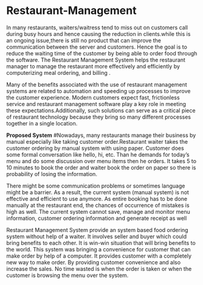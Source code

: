 # Restaurant-Management
In many restaurants, waiters/waitress tend to miss out on customers call during busy hours and hence causing the reduction in clients.while this is an ongoing issue,there is still no product that can improve the communication between the server and customers. Hence the goal is to reduce the waiting time of the customer by being able to order food through the software. The Restaurant Management System helps the restaurant manager to manage the restaurant more effectively and efficiently by computerizing meal ordering, and billing .

Many of the benefits associated with the use of restaurant management systems are related to automation and speeding up processes to improve the customer experience. Modern customers expect fast, frictionless service and restaurant management software play a key role in meeting these expectations.Additionally, such solutions can serve as a critical piece of restaurant technology because they bring so many different processes together in a single location.

**Proposed System**
#Nowadays, many restaurants manage their business by manual especially like taking customer order.Restaurant waiter takes the customer ordering by manual system with using paper. Customer does some formal conversation like hello, hi, etc. Than he demands for today’s menu and do some discussion over menu items then he orders. It takes 5 to 10 minutes to book the order and waiter book the order on paper so there is probability of losing the information.

There might be some communication problems or sometimes language might be a barrier. As a result, the current system (manual system) is not effective and efficient to use anymore. As entire booking has to be done manually at the restaurant end, the chances of occurrence of mistakes is high as well. The current system cannot save, manage and monitor menu information, customer ordering information and generate receipt as well

Restaurant Management System provide an system based food ordering system without help of a waiter. It involves seller and buyer which could bring benefits to each other. It is win-win situation that will bring benefits to the world. This system was bringing a convenience for customer that can make order by help of a computer. It provides customer with a completely new way to make order. By providing customer convenience and also increase the sales. No time wasted is when the order is taken or when the customer is browsing the menu over the system.
